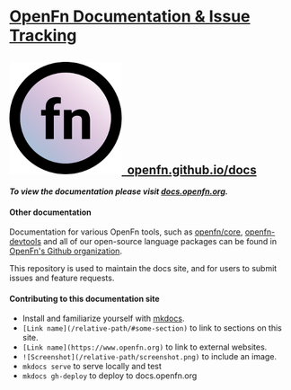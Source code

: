 # [OpenFn Documentation & Issue Tracking](https://docs.openfn.org)

## [![Logo](/docs/images/round-logo.png)&nbsp;&nbsp;openfn.github.io/docs](https://docs.openfn.org)

**_To view the documentation please visit
[docs.openfn.org](https://docs.openfn.org)._**

#### Other documentation

Documentation for various OpenFn tools, such as
[openfn/core](https://github.com/OpenFn/core),
[openfn-devtools](https://github.com/OpenFn/openfn-devtools) and all of our
open-source language packages can be found in
[OpenFn's Github organization](https://github.com/OpenFn).

This repository is used to maintain the docs site, and for users to submit
issues and feature requests.

#### Contributing to this documentation site

- Install and familiarize yourself with [mkdocs](https://www.mkdocs.org/).
- `[Link name](/relative-path/#some-section)` to link to sections on this site.
- `[Link name](https://www.openfn.org)` to link to external websites.
- `![Screenshot](/relative-path/screenshot.png)` to include an image.
- `mkdocs serve` to serve locally and test
- `mkdocs gh-deploy` to deploy to docs.openfn.org
